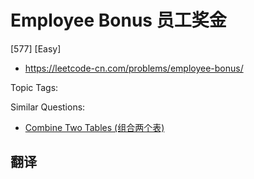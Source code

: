 # Employee Bonus 员工奖金

[577] [Easy]

- https://leetcode-cn.com/problems/employee-bonus/

Topic Tags:

Similar Questions:

- [Combine Two Tables (组合两个表)](https://leetcode-cn.com/problems/combine-two-tables/)

## 翻译
